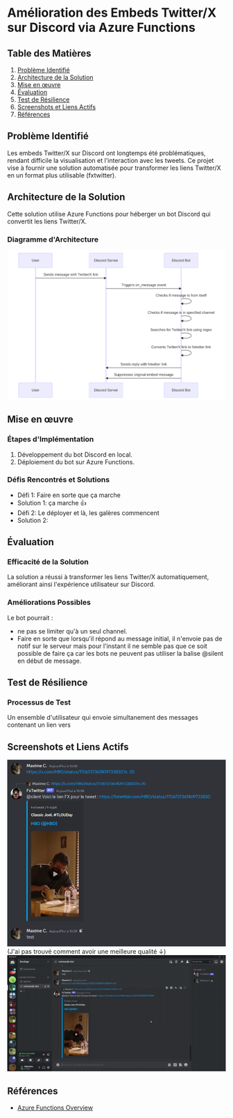 # Amélioration des Embeds Twitter/X sur Discord via Azure Functions

## Table des Matières
1. [Problème Identifié](#problème-identifié)
2. [Architecture de la Solution](#architecture-de-la-solution)
3. [Mise en œuvre](#mise-en-œuvre)
4. [Évaluation](#évaluation)
5. [Test de Résilience](#test-de-résilience)
6. [Screenshots et Liens Actifs](#screenshots-et-liens-actifs)
7. [Références](#références)

## Problème Identifié
Les embeds Twitter/X sur Discord ont longtemps été problématiques, rendant difficile la visualisation et l'interaction avec les tweets. Ce projet vise à fournir une solution automatisée pour transformer les liens Twitter/X en un format plus utilisable (fxtwitter).

## Architecture de la Solution
Cette solution utilise Azure Functions pour héberger un bot Discord qui convertit les liens Twitter/X.
### Diagramme d'Architecture
![Diagramme d'Architecture](./assets/discord-bot-diagram.svg)

## Mise en œuvre
### Étapes d'Implémentation
1. Développement du bot Discord en local.
2. Déploiement du bot sur Azure Functions.

### Défis Rencontrés et Solutions
- Défi 1: Faire en sorte que ça marche
- Solution 1: ça marche :thumbsup:
- Défi 2: Le déployer et là, les galères commencent
- Solution 2:

## Évaluation
### Efficacité de la Solution
La solution a réussi à transformer les liens Twitter/X automatiquement, améliorant ainsi l'expérience utilisateur sur Discord.
### Améliorations Possibles
Le bot pourrait :
- ne pas se limiter qu'à un seul channel. 
- Faire en sorte que lorsqu'il répond au message initial, il n'envoie pas de notif sur le serveur mais pour l'instant il ne semble pas que ce soit possible de faire ça car les bots ne peuvent pas utiliser la balise @silent en début de message.

## Test de Résilience
### Processus de Test
Un ensemble d'utilisateur qui envoie simultanement des messages contenant un lien vers 

## Screenshots et Liens Actifs
![Capture d'écran](./assets/capture-ecran-discord.png)
(J'ai pas trouvé comment avoir une meilleure qualité ↓)
![Démo du Bot](./assets/gif-discord-bot.gif)




## Références
- [Azure Functions Overview](https://docs.microsoft.com/en-us/azure/azure-functions/functions-overview)
